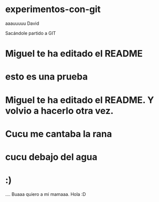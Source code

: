 # experimentos-con-git
aaauuuuu David

Sacándole partido a GIT


# Miguel te ha editado el README
# esto es una prueba
# Miguel te ha editado el README. Y volvio a hacerlo otra vez.
# Cucu me cantaba la rana
# cucu debajo del agua
# :)

.... Buaaa quiero a mi mamaaa.
Hola :D
